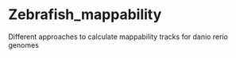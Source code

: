 # Zebrafish_mappability
Different approaches to calculate mappability tracks for danio rerio genomes
